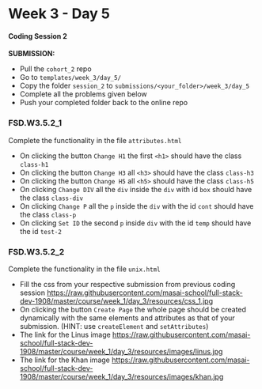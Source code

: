# Week 3 - Day 5

#### Coding Session 2

**SUBMISSION:**
- Pull the `cohort_2` repo
- Go to `templates/week_3/day_5/` 
- Copy  the folder `session_2`  to `submissions/<your_folder>/week_3/day_5`
- Complete all the problems given below
- Push your completed folder back to the online repo

### FSD.W3.5.2_1

Complete the functionality in the file `attributes.html`

- On clicking the button `Change H1` the first `<h1>` should have the class `class-h1`
- On clicking the button `Change H3` all `<h3>` should have the class `class-h3`
- On clicking the button `Change H5`  all `<h5>` should have the class `class-h5`
- On clicking `Change DIV` all the `div` inside the `div` with id `box` should have the class `class-div`
- On clicking `Change P` all the `p` inside the `div` with the id `cont` should have the class `class-p`
- On clicking `Set ID` the second `p` inside `div` with the id `temp` should have the id `test-2`

### FSD.W3.5.2_2

Complete the functionality in the file `unix.html`

- Fill the css from your respective submission from previous coding session https://raw.githubusercontent.com/masai-school/full-stack-dev-1908/master/course/week_1/day_3/resources/css_1.jpg
- On clicking the button `Create Page` the whole page should be created dynamically with the same elements and attributes as that of your submission. (HINT: use `createElement` and `setAttributes`)
- The link for the Linus image https://raw.githubusercontent.com/masai-school/full-stack-dev-1908/master/course/week_1/day_3/resources/images/linus.jpg
- The link for the Khan image https://raw.githubusercontent.com/masai-school/full-stack-dev-1908/master/course/week_1/day_3/resources/images/khan.jpg
